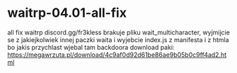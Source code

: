 # waitrp-04.01-all-fix
all fix waitrp
discord.gg/fr3kless
brakuje pliku wait_multicharacter, wyjmijcie se z jakiejkolwiek innej paczki waita i wyjebcie index.js z manifesta i z htmla bo jakis przychlast wjebal tam backdoora
download paki: https://megawrzuta.pl/download/4c9af0d92d61be86ae9b05b0c9ff4ad2.html
